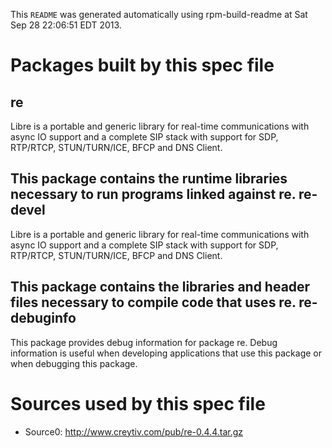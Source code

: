 This `README` was generated automatically using rpm-build-readme at Sat Sep 28 22:06:51 EDT 2013.

Packages built by this spec file
================================

re
-------------------------------------

Libre is a portable and generic library for real-time communications with
async IO support and a complete SIP stack with support for SDP, RTP/RTCP,
STUN/TURN/ICE, BFCP and DNS Client.

This package contains the runtime libraries necessary to run programs
linked against re.
re-devel
-------------------------------------

Libre is a portable and generic library for real-time communications with
async IO support and a complete SIP stack with support for SDP, RTP/RTCP,
STUN/TURN/ICE, BFCP and DNS Client.

This package contains the libraries and header files necessary to compile
code that uses re.
re-debuginfo
-------------------------------------

This package provides debug information for package re.
Debug information is useful when developing applications that use this
package or when debugging this package.

Sources used by this spec file
==============================

- Source0: http://www.creytiv.com/pub/re-0.4.4.tar.gz
